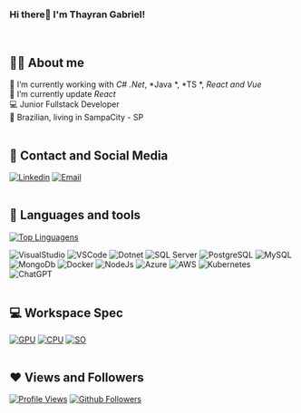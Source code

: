 
### Hi there👋 I'm Thayran Gabriel! 
<br>

## 🙋‍♂️ About me
🔭 I’m currently working with *C# .Net*, *Java *, *TS *, *React and Vue* <br>
🌱 I’m currently update *React* <br>
💻 Junior Fullstack Developer <br>
🏡 Brazilian, living in SampaCity - SP
<br><br>

## 📱 Contact and Social Media
[![Linkedin](https://img.shields.io/badge/LinkedIn-blue?style=for-the-badge&logo=Linkedin)](https://www.linkedin.com/in/thayran-gabriel/)
[![Email](https://img.shields.io/badge/Outlook-blue?style=for-the-badge&logo=Microsoft&link=mailto:thiago.moregola@outlook.com)](mailto:mailto:thayran.dev@gmail.com)
<br><br>

## 🔧 Languages and tools
[![Top Linguagens](https://github-readme-stats.vercel.app/api/top-langs/?username=moregola&langs_count=8&count_private=true&layout=compact&theme=react&hide_border=true&bg_color=0a0c10)](https://github.com/moregola)

![VisualStudio](https://img.icons8.com/fluency/48/visual-studio.png)
![VSCode](https://img.icons8.com/fluency/48/visual-studio-code-2019.png)
![Dotnet](https://img.icons8.com/color/48/net-framework.png)
![SQL Server](https://img.icons8.com/color/48/microsoft-sql-server.png)
![PostgreSQL](https://img.icons8.com/color/48/postgreesql.png)
![MySQL](https://img.icons8.com/fluency/48/mysql-logo.png)
![MongoDb](https://img.icons8.com/color/48/mongodb.png)
![Docker](https://img.icons8.com/fluency/48/docker.png)
![NodeJs](https://img.icons8.com/color/48/nodejs.png)
![Azure](https://img.icons8.com/fluency/48/azure-1.png)
![AWS](https://img.icons8.com/color/48/amazon-web-services.png)
![Kubernetes](https://img.icons8.com/color/48/kubernetes.png)
![ChatGPT](https://img.icons8.com/color/48/chatgpt.png)
<br><br>

## 💻 Workspace Spec
[![GPU](https://img.shields.io/badge/NVIDIA-Geforce_RTX_3060-76B9008?style=for-the-badge&logo=nvidia&logoColor=white)](#)
[![CPU](https://img.shields.io/badge/AMD-Ryzen_5_5600X-ED1C24?style=for-the-badge&logo=amd&logoColor=white)](#)
[![SO](https://img.shields.io/badge/Windows-11-0078D6?style=for-the-badge&logo=windows&logoColor=white)](#)
<br><br>

## ❤ Views and Followers
[![Profile Views](https://komarev.com/ghpvc/?username=ThayranGabriel)](https://github.com/ThayranGabriel)
[![Github Followers](https://img.shields.io/github/followers/PrintThayranGabrie?label=Followers&style=social)](https://github.com/PrintThayranGabrie)
